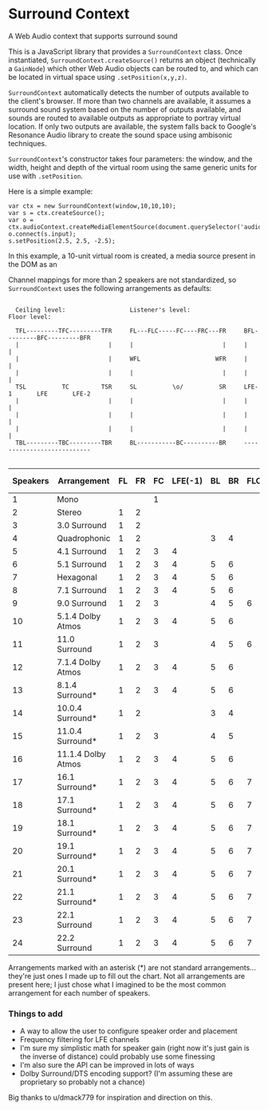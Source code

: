 # Surround Context
A Web Audio context that supports surround sound

This is a JavaScript library that provides a `SurroundContext` class. Once instantiated, `SurroundContext.createSource()` returns an object (technically a `GainNode`) which other Web Audio objects can be routed to, and which can be located in virtual space using `.setPosition(x,y,z)`.

`SurroundContext` automatically detects the number of outputs available to the client's browser. If more than two channels are available, it assumes a surround sound system based on the number of outputs available, and sounds are routed to available outputs as appropriate to portray virtual location. If only two outputs are available, the system falls back to Google's Resonance Audio library to create the sound space using ambisonic techniques.

`SurroundContext`'s constructor takes four parameters: the window, and the width, height and depth of the virtual room using the same generic units for use with `.setPosition`.

Here is a simple example:

```
var ctx = new SurroundContext(window,10,10,10);
var s = ctx.createSource();
var o = ctx.audioContext.createMediaElementSource(document.querySelector('audio'));
o.connect(s.input);
s.setPosition(2.5, 2.5, -2.5);
```

In this example, a 10-unit virtual room is created, a media source present in the DOM as an <audio> element is connected to a source in that context, and the source is moved to a point 2.5 units behind, above and to the right of the listener.

Channel mappings for more than 2 speakers are not standardized, so `SurroundContext` uses the following arrangements as defaults:
  
```
  
  Ceiling level:                  Listener's level:               Floor level:
  
  TFL---------TFC---------TFR     FL---FLC-----FC----FRC---FR     BFL---------BFC---------BFR     
  |                         |     |                         |     |                         |
  |                         |     WFL                     WFR     |                         |
  |                         |     |                         |     |                         |
  TSL          TC         TSR     SL          \o/          SR     LFE-1       LFE       LFE-2
  |                         |     |                         |     |                         |
  |                         |     |                         |     |                         |
  |                         |     |                         |     |                         |
  TBL---------TBC---------TBR     BL-----------BC----------BR     ---------------------------
  
```
  
| Speakers | Arrangement | FL | FR | FC | LFE(-1) | BL | BR | FLC | FRC | BC | LFE-2 | SL | SR | TFL | TFR | TFC | TC | TBL | TBR | TSL | TSR | TBC | BFC | BFL | BFR | WFL | WFR | WBL | WBR |
| --- | --- | --- | --- | --- | --- | --- | --- | --- | --- | --- | --- | --- | --- | --- | --- | --- | --- | --- | --- | --- | --- | --- | --- | --- | --- | --- | --- | --- | --- |
| 1 | Mono |  |  | 1 |  |  |  |  |  |  |  |  |  |  |  |  |  |  |  |  |  |  |  |  |  |  |  |  |  |
| 2 | Stereo | 1 | 2 |  |  |  |  |  |  |  |  |  |  |  |  |  |  |  |  |  |  |  |  |  |  |  |  |  |  |
| 3 | 3.0 Surround | 1 | 2 |  |  |  |  |  |  | 3 |  |  |  |  |  |  |  |  |  |  |  |  |  |  |  |  |  |  |  |
| 4 | Quadrophonic | 1 | 2 |  |  | 3 | 4 |  |  |  |  |  |  |  |  |  |  |  |  |  |  |  |  |  |  |  |  |  |  |
| 5 | 4.1 Surround | 1 | 2 | 3 | 4 |  |  |  |  | 5 |  |  |  |  |  |  |  |  |  |  |  |  |  |  |  |  |  |  |  |
| 6 | 5.1 Surround | 1 | 2 | 3 | 4 | 5 | 6 |  |  |  |  |  |  |  |  |  |  |  |  |  |  |  |  |  |  |  |  |  |  |
| 7 | Hexagonal | 1 | 2 | 3 | 4 | 5 | 6 |  |  | 7 |  |  |  |  |  |  |  |  |  |  |  |  |  |  |  |  |  |  |  |
| 8 | 7.1 Surround | 1 | 2 | 3 | 4 | 5 | 6 |  |  |  |  | 7 | 8 |  |  |  |  |  |  |  |  |  |  |  |  |  |  |  |  |
| 9 | 9.0 Surround | 1 | 2 | 3 |  | 4 | 5 | 6 | 7 |  |  | 8 | 9 |  |  |  |  |  |  |  |  |  |  |  |  |  |  |  |  |
| 10 | 5.1.4 Dolby Atmos | 1 | 2 | 3 | 4 | 5 | 6 |  |  |  |  |  |  | 7 | 8 |  |  | 9 | 10 |  |  |  |  |  |  |  |  |  |  |
| 11 | 11.0 Surround | 1 | 2 | 3 |  | 4 | 5 | 6 | 7 |  |  | 8 | 9 |  |  |  |  |  |  |  |  |  |  |  |  | 10 | 11 |  |  |
| 12 | 7.1.4 Dolby Atmos | 1 | 2 | 3 | 4 | 5 | 6 |  |  |  |  | 7 | 8 | 9 | 10 |  |  | 11 | 12 |  |  |  |  |  |  |  |  |  |  |
| 13 | 8.1.4 Surround* | 1 | 2 | 3 | 4 | 5 | 6 |  |  | 7 |  | 8 | 9 | 10 | 11 |  |  | 12 | 13 |  |  |  |  |  |  |  |  |  |  |
| 14 | 10.0.4 Surround* | 1 | 2 |  |  | 3 | 4 |  |  |  |  | 5 | 6 | 7 | 8 |  |  | 9 | 10 |  |  |  |  |  |  | 11 | 12 | 13 | 14 |
| 15 | 11.0.4 Surround* | 1 | 2 | 3 |  | 4 | 5 |  |  |  |  | 6 | 7 | 8 | 9 |  |  | 10 | 11 |  |  |  |  |  |  | 12 | 13 | 14 | 15 |
| 16 | 11.1.4 Dolby Atmos | 1 | 2 | 3 | 4 | 5 | 6 |  |  |  |  | 7 | 8 | 9 | 10 |  |  | 11 | 12 |  |  |  |  |  |  | 13 | 14 | 15 | 16 |
| 17 | 16.1 Surround* | 1 | 2 | 3 | 4 | 5 | 6 | 7 | 8 | 9 |  | 10 | 11 | 12 | 13 |  |  | 14 | 15 | 16 | 17 |  |  |  |  |  |  |  |  |
| 18 | 17.1 Surround* | 1 | 2 | 3 | 4 | 5 | 6 | 7 | 8 | 9 |  | 10 | 11 | 12 | 13 | 14 |  | 15 | 16 | 17 | 18 |  |  |  |  |  |  |  |  |
| 19 | 18.1 Surround* | 1 | 2 | 3 | 4 | 5 | 6 | 7 | 8 | 9 |  | 10 | 11 | 12 | 13 | 14 |  | 15 | 16 | 17 | 18 | 19 |  |  |  |  |  |  |  |
| 20 | 19.1 Surround* | 1 | 2 | 3 | 4 | 5 | 6 | 7 | 8 | 9 |  | 10 | 11 | 12 | 13 | 14 | 15 | 16 | 17 | 18 | 19 | 20 |  |  |  |  |  |  |  |
| 21 | 20.1 Surround* | 1 | 2 | 3 | 4 | 5 | 6 | 7 | 8 | 9 |  | 10 | 11 | 12 | 13 | 14 | 15 | 16 | 17 | 18 | 19 | 20 | 21 |  |  |  |  |  |  |
| 22 | 21.1 Surround* | 1 | 2 | 3 | 4 | 5 | 6 | 7 | 8 | 9 |  | 10 | 11 | 12 | 13 | 14 | 15 | 16 | 17 | 18 | 19 | 20 |  | 21 | 22 |  |  |  |  |
| 23 | 22.1 Surround | 1 | 2 | 3 | 4 | 5 | 6 | 7 | 8 | 9 |  | 10 | 11 | 12 | 13 | 14 | 15 | 16 | 17 | 18 | 19 | 20 | 21 | 22 | 23 |  |  |  |  |
| 24 | 22.2 Surround | 1 | 2 | 3 | 4 | 5 | 6 | 7 | 8 | 9 | 10 | 11 | 12 | 13 | 14 | 15 | 16 | 17 | 18 | 19 | 20 | 21 | 22 | 23 | 24 |  |  |  |  |

Arrangements marked with an asterisk (*) are not standard arrangements... they're just ones I made up to fill out the chart. Not all arrangements are present here; I just chose what I imagined to be the most common arrangement for each number of speakers.
  
### Things to add
  
- A way to allow the user to configure speaker order and placement
- Frequency filtering for LFE channels
- I'm sure my simplistic math for speaker gain (right now it's just gain is the inverse of distance) could probably use some finessing
- I'm also sure the API can be improved in lots of ways
- Dolby Surround/DTS encoding support? (I'm assuming these are proprietary so probably not a chance)
  
Big thanks to u/dmack779 for inspiration and direction on this.
  
